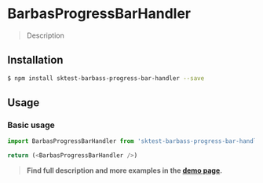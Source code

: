 # BarbasProgressBarHandler

> Description

<!-- ![](./assets/preview.png) -->

## Installation

```sh
$ npm install sktest-barbass-progress-bar-handler --save
```

## Usage

### Basic usage
```js
import BarbasProgressBarHandler from 'sktest-barbass-progress-bar-handler'

return (<BarbasProgressBarHandler />)
```


> **Find full description and more examples in the [demo page](#).**